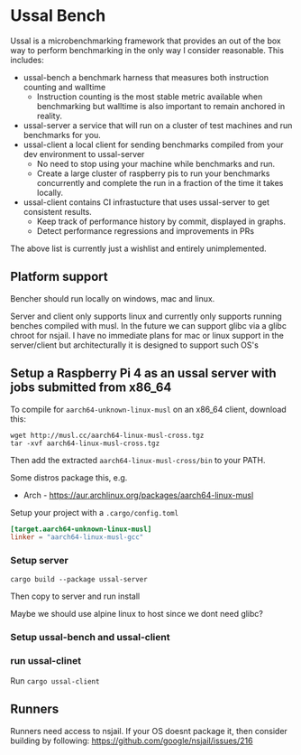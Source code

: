 # Ussal Bench

Ussal is a microbenchmarking framework that provides an out of the box way to perform benchmarking in the only way I consider reasonable.
This includes:

* ussal-bench a benchmark harness that measures both instruction counting and walltime
  * Instruction counting is the most stable metric available when benchmarking but walltime is also important to remain anchored in reality.
* ussal-server a service that will run on a cluster of test machines and run benchmarks for you.
* ussal-client a local client for sending benchmarks compiled from your dev environment to ussal-server
  * No need to stop using your machine while benchmarks and run.
  * Create a large cluster of raspberry pis to run your benchmarks concurrently and complete the run in a fraction of the time it takes locally.
* ussal-client contains CI infrastucture that uses ussal-server to get consistent results.
  * Keep track of performance history by commit, displayed in graphs.
  * Detect performance regressions and improvements in PRs

The above list is currently just a wishlist and entirely unimplemented.

## Platform support

Bencher should run locally on windows, mac and linux.

Server and client only supports linux and currently only supports running benches compiled with musl.
In the future we can support glibc via a glibc chroot for nsjail.
I have no immediate plans for mac or linux support in the server/client but architecturally it is designed to support such OS's

## Setup a Raspberry Pi 4 as an ussal server with jobs submitted from x86_64

To compile for `aarch64-unknown-linux-musl` on an x86_64 client, download this:

```shell
wget http://musl.cc/aarch64-linux-musl-cross.tgz
tar -xvf aarch64-linux-musl-cross.tgz
```

Then add the extracted `aarch64-linux-musl-cross/bin` to your PATH.

Some distros package this, e.g.

* Arch - <https://aur.archlinux.org/packages/aarch64-linux-musl>

Setup your project with a `.cargo/config.toml`

```toml
[target.aarch64-unknown-linux-musl]
linker = "aarch64-linux-musl-gcc"
```

### Setup server

`cargo build --package ussal-server`

Then copy to server and run install

Maybe we should use alpine linux to host since we dont need glibc?

### Setup ussal-bench and ussal-client

### run ussal-clinet

Run `cargo ussal-client`

## Runners

Runners need access to nsjail.
If your OS doesnt package it, then consider building by following: <https://github.com/google/nsjail/issues/216>
